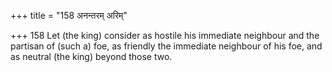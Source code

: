 +++
title = "158 अनन्तरम् अरिम्"

+++
158	Let (the king) consider as hostile his immediate neighbour and the partisan of (such a) foe, as friendly the immediate neighbour of his foe, and as neutral (the king) beyond those two.